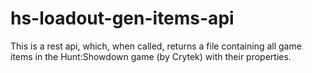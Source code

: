 # hs-loadout-gen-items-api
This is a rest api, which, when called, returns a file containing all game items in the Hunt:Showdown game (by Crytek) with their properties.
